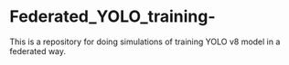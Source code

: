 # Federated_YOLO_training-
This is a repository for doing simulations of training YOLO v8 model in a federated way.
